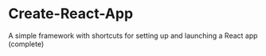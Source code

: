 # Create-React-App
 A simple framework with shortcuts for setting up and launching a React app (complete)
